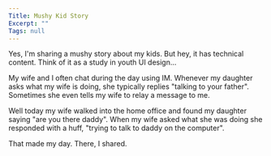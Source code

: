 ```yaml
---
Title: Mushy Kid Story
Excerpt: ""
Tags: null
---
```

Yes, I'm sharing a mushy story about my kids. But hey, it has technical content. Think of it as a study in youth UI design...

My wife and I often chat during the day using IM. Whenever my daughter asks what my wife is doing, she typically replies "talking to your father". Sometimes she even tells my wife to relay a message to me. 

Well today my wife walked into the home office and found my daughter saying "are you there daddy". When my wife asked what she was doing she responded with a huff, "trying to talk to daddy on the computer".

That made my day. There, I shared.
